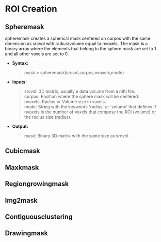ROI Creation
============

Spheremask
----------

spheremask creates a spherical mask centered on curpos with the same dimension as srcvol with radius/volume equal to nvoxels. The mask is a binary array where the elements that belong to the sphere mask are set to 1 and all other voxels are set to 0.
 
- **Syntax:**

    > mask = spheremask(srcvol,curpos,nvoxels,mode)
 
- **Inputs:**

    > srcvol: 3D matrix, usually a data volume from a nifti file.<br>
    > curpos: Position where the sphere mask will be centered.<br>
    > nvoxels: Radius or Volume size in voxels.<br>
    > mode: String with the keywords 'radius' or 'volume' that defines if nvoxels is the number of voxels that compose the ROI (volume) or the radius size (radius).<br>

- **Output:**

    > mask: Binary 3D matrix with the same size as srcvol. 
 



Cubicmask
----------

Maxkmask
----------

Regiongrowingmask
-----------------

Img2mask
--------

Contiguousclustering
--------------------

Drawingmask
----------